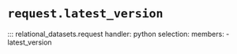 # `request.latest_version`

::: relational_datasets.request
    handler: python
    selection:
      members:
        - latest_version

